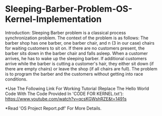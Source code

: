 # Sleeping-Barber-Problem-OS-Kernel-Implementation

Introduction: 
Sleeping Barber problem is a classical process synchronization problem. The 
context of the problem is as follows: The barber shop has one barber, one barber 
chair, and n (3 in our case) chairs for waiting customers to sit on. If there are no 
customers present, the barber sits down in the barber chair and falls asleep. 
When a customer arrives, he has to wake up the sleeping barber. If additional 
customers arrive while the barber is cutting a customer's hair, they either sit 
down (if there are empty chairs) or leave the shop (if all chairs are full). The 
problem is to program the barber and the customers without getting into race 
conditions.

*Use The Following Link For Working Tutorial (Replace The Hello World Code With The Code Provided In 'CODE FOR KERNEL.txt'): 
https://www.youtube.com/watch?v=qcsKGWshRZE&t=1491s

*Read 'OS Project Report.pdf' For More Details. 
